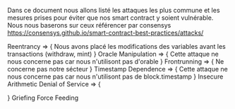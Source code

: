 Dans ce document nous allons listé les attaques les plus commune et les mesures prises pour éviter que nos smart contract y soient vulnérable.
Nous nous baserons sur ceux référencer par consensys https://consensys.github.io/smart-contract-best-practices/attacks/

Reentrancy => {
Nous avons placé les modifications des variables avant les transactions (withdraw, mint)
}
Oracle Manipulation => {
Cette attaque ne nous concerne pas car nous n'utilisont pas d'orable
}
Frontrunning => {
Ne concerne pas notre sécteur
}
Timestamp Dependence => {
Cette attaque ne nous concerne pas car nous n'utilisont pas de block.timestamp
}
Insecure Arithmetic
Denial of Service => {

}
Griefing
Force Feeding
